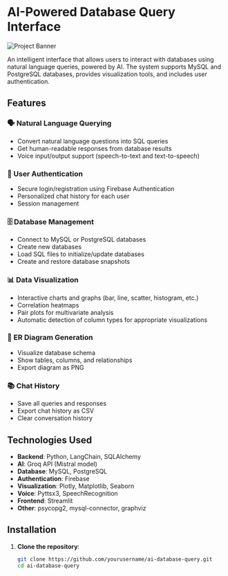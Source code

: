 # AI-Powered Database Query Interface

![Project Banner](https://via.placeholder.com/1200x400.png?text=AI+Database+Query+Interface)

An intelligent interface that allows users to interact with databases using natural language queries, powered by AI. The system supports MySQL and PostgreSQL databases, provides visualization tools, and includes user authentication.

## Features

### 🗣️ Natural Language Querying
- Convert natural language questions into SQL queries
- Get human-readable responses from database results
- Voice input/output support (speech-to-text and text-to-speech)

### 🔐 User Authentication
- Secure login/registration using Firebase Authentication
- Personalized chat history for each user
- Session management

### 🗄️ Database Management
- Connect to MySQL or PostgreSQL databases
- Create new databases
- Load SQL files to initialize/update databases
- Create and restore database snapshots

### 📊 Data Visualization
- Interactive charts and graphs (bar, line, scatter, histogram, etc.)
- Correlation heatmaps
- Pair plots for multivariate analysis
- Automatic detection of column types for appropriate visualizations

### 📝 ER Diagram Generation
- Visualize database schema
- Show tables, columns, and relationships
- Export diagram as PNG

### 📚 Chat History
- Save all queries and responses
- Export chat history as CSV
- Clear conversation history

## Technologies Used

- **Backend**: Python, LangChain, SQLAlchemy
- **AI**: Groq API (Mistral model)
- **Database**: MySQL, PostgreSQL
- **Authentication**: Firebase
- **Visualization**: Plotly, Matplotlib, Seaborn
- **Voice**: Pyttsx3, SpeechRecognition
- **Frontend**: Streamlit
- **Other**: psycopg2, mysql-connector, graphviz

## Installation

1. **Clone the repository**:
   ```bash
   git clone https://github.com/yourusername/ai-database-query.git
   cd ai-database-query
